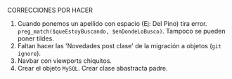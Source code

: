 ﻿CORRECCIONES POR HACER

1. Cuando ponemos un apellido con espacio (Ej: Del Pino) tira error. `preg_match($queEstoyBuscando, $enDondeLoBusco)`. Tampoco se pueden poner tildes.
2. Faltan hacer las 'Novedades post clase' de la migración a objetos (`git ignore`).
3. Navbar con viewports chiquitos.
4. Crear el objeto `MySQL`. Crear clase abastracta padre.
